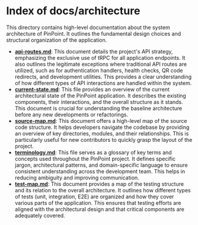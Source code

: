# Index of docs/architecture

This directory contains high-level documentation about the system architecture of PinPoint. It outlines the fundamental design choices and structural organization of the application.

- **[api-routes.md](./api-routes.md)**: This document details the project's API strategy, emphasizing the exclusive use of tRPC for all application endpoints. It also outlines the legitimate exceptions where traditional API routes are utilized, such as for authentication handlers, health checks, QR code redirects, and development utilities. This provides a clear understanding of how different types of API interactions are handled within the system.
- **[current-state.md](./current-state.md)**: This file provides an overview of the current architectural state of the PinPoint application. It describes the existing components, their interactions, and the overall structure as it stands. This document is crucial for understanding the baseline architecture before any new developments or refactorings.
- **[source-map.md](./source-map.md)**: This document offers a high-level map of the source code structure. It helps developers navigate the codebase by providing an overview of key directories, modules, and their relationships. This is particularly useful for new contributors to quickly grasp the layout of the project.
- **[terminology.md](./terminology.md)**: This file serves as a glossary of key terms and concepts used throughout the PinPoint project. It defines specific jargon, architectural patterns, and domain-specific language to ensure consistent understanding across the development team. This helps in reducing ambiguity and improving communication.
- **[test-map.md](./test-map.md)**: This document provides a map of the testing structure and its relation to the overall architecture. It outlines how different types of tests (unit, integration, E2E) are organized and how they cover various parts of the application. This ensures that testing efforts are aligned with the architectural design and that critical components are adequately covered.
